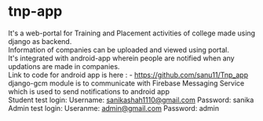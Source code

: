 # tnp-app
It's a web-portal for Training and Placement activities of college made using django as backend.<br>
Information of companies can be uploaded and viewed using portal.<br>
It's integrated with android-app wherein people are notified when any updations are made in companies.<br>
Link to code for android app is here : - https://github.com/sanu11/Tnp_app<br>
django-gcm module is to communicate with Firebase Messaging Service which is used to send notifications to android app<br>
Student test login: Username: sanikashah1110@gmail.com Password: sanika <br>
Admin test login:   Useranme: admin@gmail.com Password: admin <br>
